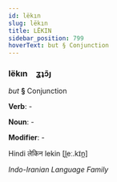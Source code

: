```yaml
---
id: lëkın
slug: lëkın
title: LËKIN
sidebar_position: 799
hoverText: but § Conjunction
---
```


### lëkın&emsp;<span kind="abugida">ʓʇɔ̃ȷ</span>

*but* **§** Conjunction

**Verb**: -

**Noun**: -

**Modifier**: -

Hindi लेकिन lekin [l̪eː.kɪ̃n̪]

*Indo-Iranian Language Family*